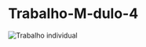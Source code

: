 # Trabalho-M-dulo-4

![Trabalho individual](https://user-images.githubusercontent.com/112736319/216724336-5d340424-b5e8-463a-8982-72b8f0e9db04.png)
